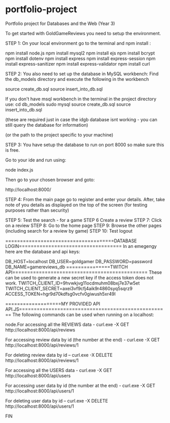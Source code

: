 # portfolio-project
Portfolio project for Databases and the Web (Year 3)

To get started with GoldGameReviews you need to setup the environment.

STEP 1: On your local environment go to the terminal and npm install : 

npm install node.js
npm install mysql2
npm install ejs
npm install bcrypt
npm install dotenv
npm install express
npm install express-session
npm install express-sanitizer
npm install express-validator
npm install curl

STEP 2: 
You also need to set up the database in MySQL workbench:
Find the db_models directory and execute the following in the workbench

source create_db.sql
source insert_into_db.sql


If you don't have msql workbench in the terminal in the project directory use:
cd db_models
sudo mysql
source create_db.sql
source insert_into_db.sql

(these are required just in case the idgb database isnt working - you can still query the database for information)

(or the path to the project specific to your machine)

STEP 3: You have setup the database to run on port 8000 so make sure this is free.

Go to your ide and run using:

node index.js

Then go to your chosen browser and goto:

http://localhost:8000/

STEP 4: From the main page go to register and enter your details.
After, take note of you details as displayed on the top of the screen (for testing purposes rather than security)

STEP 5: Test the search - for a game
STEP 6  Create a review
STEP 7: Click on a review
STEP 8: Go to the home page 
STEP 9: Browse the other pages (including search for a review by game)
STEP 10: Test logout 

=====================================DATABASE LOGIN===================================
In an emegengy here are the database and api keys:

DB_HOST=localhost
DB_USER=goldgamer
DB_PASSWORD=password
DB_NAME=gamereviews_db
===============TWITCH API==============================================
These can be used to generate a new secret key if the access token does not work.
TWITCH_CLIENT_ID=9hvwkjvg11ocdmuhm08bxj7e37w5et
TWITCH_CLIENT_SECRET=axei3vf9cfj4aik9r4860syq5sqrz9
ACCESS_TOKEN=hgr9d70kdfsg0vcfv0giwush5xr49l


===================MY PROVIDED API API.JS===================================================
The following commands can be used when running on a localhost:

node.For accessing all the REVIEWS data - 
curl.exe -X GET http://localhost:8000/api/reviews

For accessing review data by id (the number at the end) -
curl.exe -X GET http://localhost:8000/api/reviews/1

For deleting review data by id –
curl.exe -X DELETE http://localhost:8000/api/reviews/1

For accessing all the USERS data - 
curl.exe -X GET http://localhost:8000/api/users

For accessing user data by id (the number at the end) -
curl.exe -X GET http://localhost:8000/api/users/1

For deleting user data by id –
curl.exe -X DELETE http://localhost:8000/api/users/1

FIN 